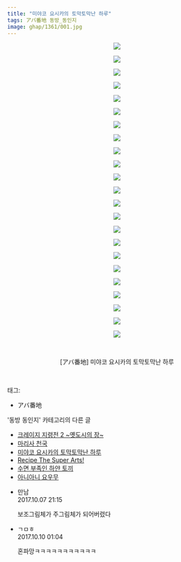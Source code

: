 ```yaml
---
title: "미야코 요시카의 토막토막난 하루"
tags: アバ番地 동방_동인지
image: ghap/1361/001.jpg
---
```

<div class="article">
<p style="text-align: center; clear: none; float: none;"><img src="{{ site.nasurl }}/ghap/1361/001.jpg"/></p>
<p style="text-align: center; clear: none; float: none;"><img src="{{ site.nasurl }}/ghap/1361/002.jpg"/></p>
<p style="text-align: center; clear: none; float: none;"><img src="{{ site.nasurl }}/ghap/1361/003.jpg"/></p>
<p style="text-align: center; clear: none; float: none;"><img src="{{ site.nasurl }}/ghap/1361/004.jpg"/></p>
<p style="text-align: center; clear: none; float: none;"><img src="{{ site.nasurl }}/ghap/1361/005.jpg"/></p>
<p style="text-align: center; clear: none; float: none;"><img src="{{ site.nasurl }}/ghap/1361/006.jpg"/></p>
<p style="text-align: center; clear: none; float: none;"><img src="{{ site.nasurl }}/ghap/1361/007.jpg"/></p>
<p style="text-align: center; clear: none; float: none;"><img src="{{ site.nasurl }}/ghap/1361/008.jpg"/></p>
<p style="text-align: center; clear: none; float: none;"><img src="{{ site.nasurl }}/ghap/1361/009.jpg"/></p>
<p style="text-align: center; clear: none; float: none;"><img src="{{ site.nasurl }}/ghap/1361/010.jpg"/></p>
<p style="text-align: center; clear: none; float: none;"><img src="{{ site.nasurl }}/ghap/1361/011.jpg"/></p>
<p style="text-align: center; clear: none; float: none;"><img src="{{ site.nasurl }}/ghap/1361/012.jpg"/></p>
<p style="text-align: center; clear: none; float: none;"><img src="{{ site.nasurl }}/ghap/1361/013.jpg"/></p>
<p style="text-align: center; clear: none; float: none;"><img src="{{ site.nasurl }}/ghap/1361/014.jpg"/></p>
<p style="text-align: center; clear: none; float: none;"><img src="{{ site.nasurl }}/ghap/1361/015.jpg"/></p>
<p style="text-align: center; clear: none; float: none;"><img src="{{ site.nasurl }}/ghap/1361/016.jpg"/></p>
<p style="text-align: center; clear: none; float: none;"><img src="{{ site.nasurl }}/ghap/1361/017.jpg"/></p>
<p style="text-align: center; clear: none; float: none;"><img src="{{ site.nasurl }}/ghap/1361/018.jpg"/></p>
<p style="text-align: center; clear: none; float: none;"><img src="{{ site.nasurl }}/ghap/1361/019.jpg"/></p>
<p style="text-align: center; clear: none; float: none;"><img src="{{ site.nasurl }}/ghap/1361/020.jpg"/></p>
<p style="text-align: center; clear: none; float: none;"><img src="{{ site.nasurl }}/ghap/1361/021.jpg"/></p>
<p style="text-align: center; clear: none; float: none;"><img src="{{ site.nasurl }}/ghap/1361/022.jpg"/></p>
<p style="text-align: center; clear: none; float: none;"><img src="{{ site.nasurl }}/ghap/1361/023.jpg"/></p>
<p style="text-align: center; clear: none; float: none;"><br/></p>
<p style="text-align: center; clear: none; float: none;">[アバ番地] 미야코 요시카의 토막토막난 하루</p>
<p><br/></p>
</div><div class="tagTrail">
<p>태그: </p>
<ul>
<li>アバ番地</li>
</ul>
</div><div class="another">
<p>'동방 동인지' 카테고리의 다른 글</p>
<ul>
<li><a href="/2016-08-05-ghap_1363">크레이지 지령전 2 ~옛도시의 장~</a></li>
<li><a href="/2016-08-05-ghap_1362">마리사 천국</a></li>
<li><a href="/2016-08-05-ghap_1361">미야코 요시카의 토막토막난 하루</a></li>
<li><a href="/2016-08-05-ghap_1360">Recipe The Super Arts!</a></li>
<li><a href="/2016-08-05-ghap_1359">수면 부족인 하얀 토끼</a></li>
<li><a href="/2016-08-05-ghap_1358">아니아니 요우무</a></li>
</ul>
</div><div class="cb_module cb_fluid">
<div class="cb_wrt cb_profile">
<div class="comment">
<ul>
<li class="cb_thumb_off" id="comment15099152">
<div class="cb_comment_area">
<div class="cb_info_area">
<div class="cb_section">
<span class="cb_nick_name">만남</span>
</div>
<div class="cb_section">
<span class="cb_date">2017.10.07 21:15 </span>
</div>
</div>
<div class="cb_dsc_comment">
<p class="cb_dsc">
											보조그림체가 주그림체가 되어버렸다
										</p>
</div>
</div></li>
<li class="cb_thumb_off" id="comment15101487">
<div class="cb_comment_area">
<div class="cb_info_area">
<div class="cb_section">
<span class="cb_nick_name">ㄱㅁㅎ</span>
</div>
<div class="cb_section">
<span class="cb_date">2017.10.10 01:04 </span>
</div>
</div>
<div class="cb_dsc_comment">
<p class="cb_dsc">
											혼파망ㅋㅋㅋㅋㅋㅋㅋㅋㅋㅋㅋ
										</p>
</div>
</div></li>
</ul>
</div>
</div><!-- commentList close -->
</div>